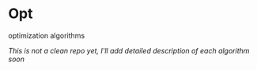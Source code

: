 # Opt
optimization algorithms

*This is not a clean repo yet, I'll add detailed description of each algorithm soon*

